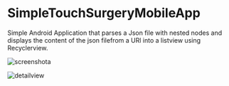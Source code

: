 # SimpleTouchSurgeryMobileApp

Simple Android Application that parses a Json file with nested nodes and displays the content of the json filefrom a URl into a listview using Recyclerview.

![screenshota](https://user-images.githubusercontent.com/37291194/40079040-2882453e-588f-11e8-8b7d-e2f58ed985c3.png)

![detailview](https://user-images.githubusercontent.com/37291194/40079090-5da67d2a-588f-11e8-949e-ab5dbdd11509.png)

